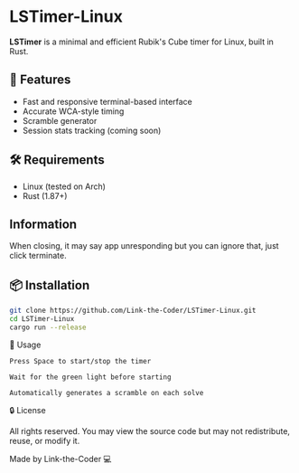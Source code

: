 # LSTimer-Linux

**LSTimer** is a minimal and efficient Rubik's Cube timer for Linux, built in Rust.

## 🚀 Features
- Fast and responsive terminal-based interface
- Accurate WCA-style timing
- Scramble generator
- Session stats tracking (coming soon)

## 🛠 Requirements
- Linux (tested on Arch)
- Rust (1.87+)

## Information
When closing, it may say app unresponding but you can ignore that, just click terminate.

## 📦 Installation

```bash
git clone https://github.com/Link-the-Coder/LSTimer-Linux.git
cd LSTimer-Linux
cargo run --release
```

🧠 Usage

    Press Space to start/stop the timer

    Wait for the green light before starting

    Automatically generates a scramble on each solve

🔒 License

All rights reserved.
You may view the source code but may not redistribute, reuse, or modify it.

Made by Link-the-Coder 💻

